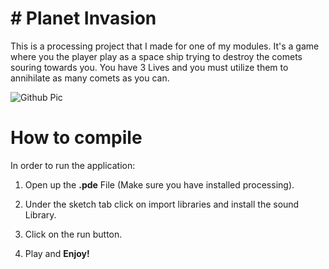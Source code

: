 # # Planet Invasion

This is a processing project that I made for one of my modules. It's a game where you the player play as a space  ship trying to destroy the comets souring towards you. You have 3 Lives and you must utilize them to annihilate as many comets as you can.

![Github Pic](https://user-images.githubusercontent.com/92223762/136667700-28a75b05-ebe4-400c-8572-30d8b7b552ea.PNG)

# How to compile
In order to run the application:
1. Open up the **.pde**  File (Make sure you have installed processing).

3. Under the sketch tab click on import libraries and install the sound
   Library.

2. Click on the run button.

3. Play and **Enjoy!**
 
